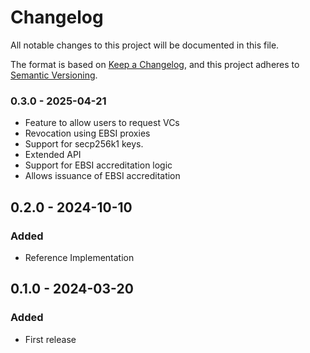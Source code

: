 # Changelog

All notable changes to this project will be documented in this file.

The format is based on [Keep a Changelog](https://keepachangelog.com/en/1.0.0/),
and this project adheres to [Semantic Versioning](https://semver.org/spec/v2.0.0.html).

### 0.3.0 - 2025-04-21

- Feature to allow users to request VCs
- Revocation using EBSI proxies
- Support for secp256k1 keys.
- Extended API
- Support for EBSI accreditation logic
- Allows issuance of EBSI accreditation

## 0.2.0 - 2024-10-10

### Added

- Reference Implementation

## 0.1.0 - 2024-03-20

### Added

- First release
